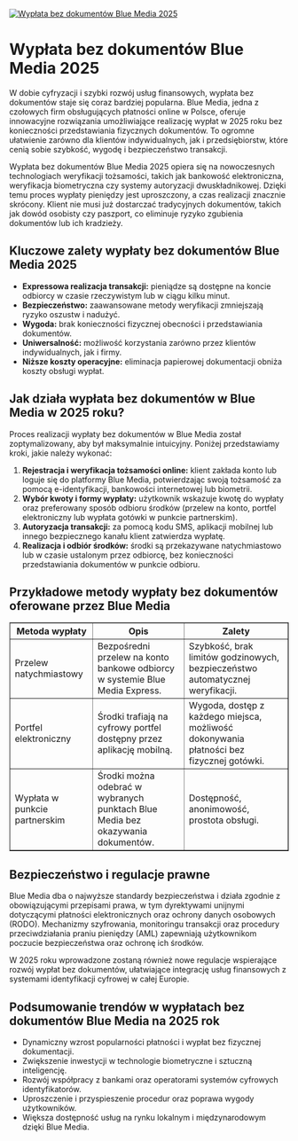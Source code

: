 [![Wypłata bez dokumentów Blue Media 2025](https://123-caf.pages.dev/gitsignup.png)](https://vrmoo.ru/Bt82HjjY)

<h1>Wypłata bez dokumentów Blue Media 2025</h1> <p>W dobie cyfryzacji i szybki rozwój usług finansowych, wypłata bez dokumentów staje się coraz bardziej popularna. Blue Media, jedna z czołowych firm obsługujących płatności online w Polsce, oferuje innowacyjne rozwiązania umożliwiające realizację wypłat w 2025 roku bez konieczności przedstawiania fizycznych dokumentów. To ogromne ułatwienie zarówno dla klientów indywidualnych, jak i przedsiębiorstw, które cenią sobie szybkość, wygodę i bezpieczeństwo transakcji.</p>  <p>Wypłata bez dokumentów Blue Media 2025 opiera się na nowoczesnych technologiach weryfikacji tożsamości, takich jak bankowość elektroniczna, weryfikacja biometryczna czy systemy autoryzacji dwuskładnikowej. Dzięki temu proces wypłaty pieniędzy jest uproszczony, a czas realizacji znacznie skrócony. Klient nie musi już dostarczać tradycyjnych dokumentów, takich jak dowód osobisty czy paszport, co eliminuje ryzyko zgubienia dokumentów lub ich kradzieży.</p>  <h2>Kluczowe zalety wypłaty bez dokumentów Blue Media 2025</h2> <ul>   <li><strong>Expressowa realizacja transakcji:</strong> pieniądze są dostępne na koncie odbiorcy w czasie rzeczywistym lub w ciągu kilku minut.</li>   <li><strong>Bezpieczeństwo:</strong> zaawansowane metody weryfikacji zmniejszają ryzyko oszustw i nadużyć.</li>   <li><strong>Wygoda:</strong> brak konieczności fizycznej obecności i przedstawiania dokumentów.</li>   <li><strong>Uniwersalność:</strong> możliwość korzystania zarówno przez klientów indywidualnych, jak i firmy.</li>   <li><strong>Niższe koszty operacyjne:</strong> eliminacja papierowej dokumentacji obniża koszty obsługi wypłat.</li> </ul>  <h2>Jak działa wypłata bez dokumentów w Blue Media w 2025 roku?</h2> <p>Proces realizacji wypłaty bez dokumentów w Blue Media został zoptymalizowany, aby był maksymalnie intuicyjny. Poniżej przedstawiamy kroki, jakie należy wykonać:</p>  <ol>   <li><strong>Rejestracja i weryfikacja tożsamości online:</strong> klient zakłada konto lub loguje się do platformy Blue Media, potwierdzając swoją tożsamość za pomocą e-identyfikacji, bankowości internetowej lub biometrii.</li>   <li><strong>Wybór kwoty i formy wypłaty:</strong> użytkownik wskazuje kwotę do wypłaty oraz preferowany sposób odbioru środków (przelew na konto, portfel elektroniczny lub wypłata gotówki w punkcie partnerskim).</li>   <li><strong>Autoryzacja transakcji:</strong> za pomocą kodu SMS, aplikacji mobilnej lub innego bezpiecznego kanału klient zatwierdza wypłatę.</li>   <li><strong>Realizacja i odbiór środków:</strong> środki są przekazywane natychmiastowo lub w czasie ustalonym przez odbiorcę, bez konieczności przedstawiania dokumentów w punkcie odbioru.</li> </ol>  <h2>Przykładowe metody wypłaty bez dokumentów oferowane przez Blue Media</h2> <table border="1" cellpadding="5" cellspacing="0">   <thead>     <tr>       <th>Metoda wypłaty</th>       <th>Opis</th>       <th>Zalety</th>     </tr>   </thead>   <tbody>     <tr>       <td>Przelew natychmiastowy</td>       <td>Bezpośredni przelew na konto bankowe odbiorcy w systemie Blue Media Express.</td>       <td>Szybkość, brak limitów godzinowych, bezpieczeństwo automatycznej weryfikacji.</td>     </tr>     <tr>       <td>Portfel elektroniczny</td>       <td>Środki trafiają na cyfrowy portfel dostępny przez aplikację mobilną.</td>       <td>Wygoda, dostęp z każdego miejsca, możliwość dokonywania płatności bez fizycznej gotówki.</td>     </tr>     <tr>       <td>Wypłata w punkcie partnerskim</td>       <td>Środki można odebrać w wybranych punktach Blue Media bez okazywania dokumentów.</td>       <td>Dostępność, anonimowość, prostota obsługi.</td>     </tr>   </tbody> </table>  <h2>Bezpieczeństwo i regulacje prawne</h2> <p>Blue Media dba o najwyższe standardy bezpieczeństwa i działa zgodnie z obowiązującymi przepisami prawa, w tym dyrektywami unijnymi dotyczącymi płatności elektronicznych oraz ochrony danych osobowych (RODO). Mechanizmy szyfrowania, monitoringu transakcji oraz procedury przeciwdziałania praniu pieniędzy (AML) zapewniają użytkownikom poczucie bezpieczeństwa oraz ochronę ich środków.</p>  <p>W 2025 roku wprowadzone zostaną również nowe regulacje wspierające rozwój wypłat bez dokumentów, ułatwiające integrację usług finansowych z systemami identyfikacji cyfrowej w całej Europie.</p>  <h2>Podsumowanie trendów w wypłatach bez dokumentów Blue Media na 2025 rok</h2> <ul>   <li>Dynamiczny wzrost popularności płatności i wypłat bez fizycznej dokumentacji.</li>   <li>Zwiększenie inwestycji w technologie biometryczne i sztuczną inteligencję.</li>   <li>Rozwój współpracy z bankami oraz operatorami systemów cyfrowych identyfikatorów.</li>   <li>Uproszczenie i przyspieszenie procedur oraz poprawa wygody użytkowników.</li>   <li>Większa dostępność usług na rynku lokalnym i międzynarodowym dzięki Blue Media.</li> </ul>